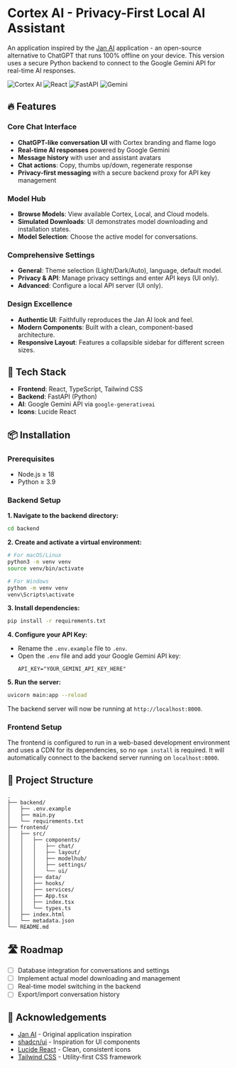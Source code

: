 # Cortex AI - Privacy-First Local AI Assistant

An application inspired by the [Jan AI](https://jan.ai) application - an open-source alternative to ChatGPT that runs 100% offline on your device. This version uses a secure Python backend to connect to the Google Gemini API for real-time AI responses.

![Cortex AI](https://img.shields.io/badge/Cortex_AI-Clone-orange?style=for-the-badge&logo=react)
![React](https://img.shields.io/badge/React-61DAFB?style=for-the-badge&logo=react&logoColor=black)
![FastAPI](https://img.shields.io/badge/FastAPI-009688?style=for-the-badge&logo=fastapi&logoColor=white)
![Gemini](https://img.shields.io/badge/Google_Gemini-8E75B2?style=for-the-badge&logo=google&logoColor=white)

## 🔥 Features

### Core Chat Interface
- **ChatGPT-like conversation UI** with Cortex branding and flame logo
- **Real-time AI responses** powered by Google Gemini
- **Message history** with user and assistant avatars
- **Chat actions**: Copy, thumbs up/down, regenerate response
- **Privacy-first messaging** with a secure backend proxy for API key management

### Model Hub
- **Browse Models**: View available Cortex, Local, and Cloud models.
- **Simulated Downloads**: UI demonstrates model downloading and installation states.
- **Model Selection**: Choose the active model for conversations.

### Comprehensive Settings
- **General**: Theme selection (Light/Dark/Auto), language, default model.
- **Privacy & API**: Manage privacy settings and enter API keys (UI only).
- **Advanced**: Configure a local API server (UI only).

### Design Excellence
- **Authentic UI**: Faithfully reproduces the Jan AI look and feel.
- **Modern Components**: Built with a clean, component-based architecture.
- **Responsive Layout**: Features a collapsible sidebar for different screen sizes.

## 🚀 Tech Stack

- **Frontend**: React, TypeScript, Tailwind CSS
- **Backend**: FastAPI (Python)
- **AI**: Google Gemini API via `google-generativeai`
- **Icons**: Lucide React

## 📦 Installation

### Prerequisites
- Node.js ≥ 18
- Python ≥ 3.9

### Backend Setup
**1. Navigate to the backend directory:**
```bash
cd backend
```
**2. Create and activate a virtual environment:**
```bash
# For macOS/Linux
python3 -m venv venv
source venv/bin/activate

# For Windows
python -m venv venv
venv\Scripts\activate
```
**3. Install dependencies:**
```bash
pip install -r requirements.txt
```
**4. Configure your API Key:**
   - Rename the `.env.example` file to `.env`.
   - Open the `.env` file and add your Google Gemini API key:
     ```env
     API_KEY="YOUR_GEMINI_API_KEY_HERE"
     ```
**5. Run the server:**
```bash
uvicorn main:app --reload
```
The backend server will now be running at `http://localhost:8000`.

### Frontend Setup
The frontend is configured to run in a web-based development environment and uses a CDN for its dependencies, so no `npm install` is required. It will automatically connect to the backend server running on `localhost:8000`.

## 🎯 Project Structure

```
.
├── backend/
│   ├── .env.example
│   ├── main.py
│   └── requirements.txt
├── frontend/
│   ├── src/
│   │   ├── components/
│   │   │   ├── chat/
│   │   │   ├── layout/
│   │   │   ├── modelhub/
│   │   │   ├── settings/
│   │   │   └── ui/
│   │   ├── data/
│   │   ├── hooks/
│   │   ├── services/
│   │   ├── App.tsx
│   │   ├── index.tsx
│   │   └── types.ts
│   ├── index.html
│   └── metadata.json
└── README.md
```

## 🛣️ Roadmap

- [ ] Database integration for conversations and settings
- [ ] Implement actual model downloading and management
- [ ] Real-time model switching in the backend
- [ ] Export/import conversation history

## 🙏 Acknowledgements

- [Jan AI](https://jan.ai) - Original application inspiration
- [shadcn/ui](https://ui.shadcn.com/) - Inspiration for UI components
- [Lucide React](https://lucide.dev/) - Clean, consistent icons
- [Tailwind CSS](https://tailwindcss.com/) - Utility-first CSS framework